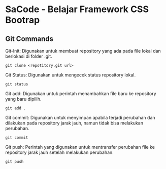 # SaCode - Belajar Framework CSS Bootrap

## Git Commands

Git-Init: Digunakan untuk membuat repository yang ada pada file lokal dan berlokasi di folder .git. 
```
git clone <repotitory.git url>
```

Git Status: Digunakan untuk mengecek status repository lokal. 
```
git status
```


Git add: Digunakan untuk perintah menambahkan file baru ke repository yang baru dipilih.
```
git add .
```

Git commit: Digunakan untuk menyimpan apabila terjadi perubahan dan dilakukan pada repository jarak jauh, namun tidak bisa melakukan perubahan. 
```
git commit
```

Git push: Perintah yang digunakan untuk mentransfer perubahan file ke repository jarak jauh setelah melakukan perubahan. 
```
git push
```

